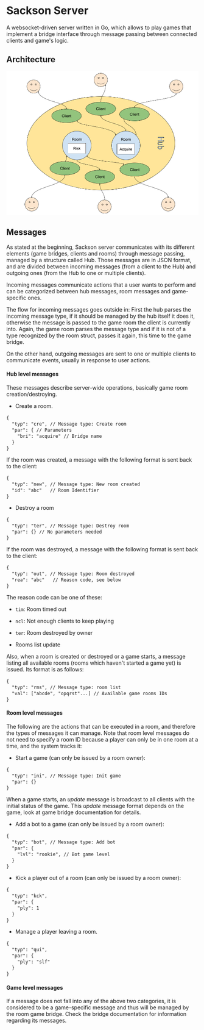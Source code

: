 # Sackson Server

A websocket-driven server written in Go, which allows to play games that implement a bridge interface through message passing between
connected clients and game's logic.

## Architecture

![Sackson server architecture](sackson_server_architecture.png)

## Messages

As stated at the beginning, Sackson server communicates with its different elements (game bridges, clients and rooms) through
message passing, managed by a structure called Hub. Those messages are in JSON format, and are divided between incoming messages
(from a client to the Hub) and outgoing ones (from the Hub to one or multiple clients).

Incoming messages communicate actions that a user wants to perform and can be
categorized between hub messages, room messages and game-specific ones.

The flow for incoming messages goes outside in: First the hub parses the incoming message type, if it should be managed by the hub itself it does it, otherwise the message is passed to the game room the client is currently into. Again, the game room parses the message type and if it is not of a type recognized by the room struct, passes it again, this time to the game bridge.

On the other hand, outgoing messages are sent to one or multiple clients to communicate events, usually in response to user actions.

#### Hub level messages

These messages describe server-wide operations, basically game room creation/destroying.

* Create a room.
```
{
  "typ": "cre", // Message type: Create room
  "par": { // Parameters
    "bri": "acquire" // Bridge name
  }
}
```

If the room was created, a message with the following format is sent back to the client:
```
{
  "typ": "new", // Message type: New room created
  "id": "abc"   // Room Identifier
}
```

* Destroy a room
```
{
  "typ": "ter", // Message type: Destroy room
  "par": {} // No parameters needed
}
```

If the room was destroyed, a message with the following format is sent back to the client:
```
{
  "typ": "out", // Message type: Room destroyed
  "rea": "abc"   // Reason code, see below
}
```
The reason code can be one of these:
  * `tim`: Room timed out
  * `ncl`: Not enough clients to keep playing
  * `ter`: Room destroyed by owner

* Rooms list update

Also, when a room is created or destroyed or a game starts, a message listing all available rooms
(rooms which haven't started a game yet) is issued. Its format is as follows:

```
{
  "typ": "rms", // Message type: room list
  "val": ["abcde", "opqrst"...] // Available game rooms IDs
}
```

#### Room level messages

The following are the actions that can be executed in a room, and therefore the types of messages it can manage.
Note that room level messages do not need to specify a room ID because a player
can only be in one room at a time, and the system tracks it:

* Start a game (can only be issued by a room owner):
```
{
  "typ": "ini", // Message type: Init game
  "par": {}
}
```

When a game starts, an _update_ message is broadcast to all clients with the initial status of the game. This _update_ message format depends on the game, look at game bridge documentation for details.

* Add a bot to a game (can only be issued by a room owner):
```
{
  "typ": "bot", // Message type: Add bot
  "par": {
    "lvl": "rookie", // Bot game level
  }
}
```

* Kick a player out of a room (can only be issued by a room owner):
```
{
  "typ": "kck",
  "par": {
    "ply": 1
  }
}
```

* Manage a player leaving a room.
```
{
  "typ": "qui",
  "par": {
    "ply": "slf"
  }
}
```

#### Game level messages

If a message does not fall into any of the above two categories, it is considered to be a game-specific message and thus will be managed by
the room game bridge. Check the bridge documentation for information regarding its messages.
